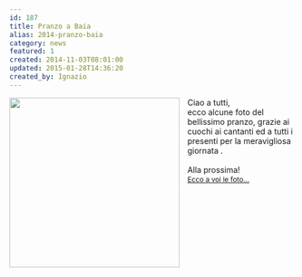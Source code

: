 ```yaml
---
id: 187
title: Pranzo a Baia
alias: 2014-pranzo-baia
category: news
featured: 1
created: 2014-11-03T08:01:00
updated: 2015-01-28T14:36:20
created_by: Ignazio
---
```

<p>
 <a href="gallery/category/44-2014-11-pranzo">
  <img border="0" src="images/phocagallery/2014-11-pranzo/thumbs/phoca_thumb_l_IMG_0001.JPG" style="float: left; margin-right: 1em;" width="300"/>
 </a>
 Ciao a tutti,
 <br/>
 ecco alcune foto del bellissimo pranzo, grazie ai cuochi
 <span>
  ai cantanti ed a tutti i presenti per la meravigliosa giornata
 </span>
 .
 <br/>
 <br/>
 <span style="line-height: 1.3em;">
  Alla prossima!
  <br/>
  <a href="gallery/category/44-2014-11-pranzo" style="font-size: 12.1599998474121px; line-height: 1.3em;">
   Ecco a voi le foto...
  </a>
 </span>
</p>
